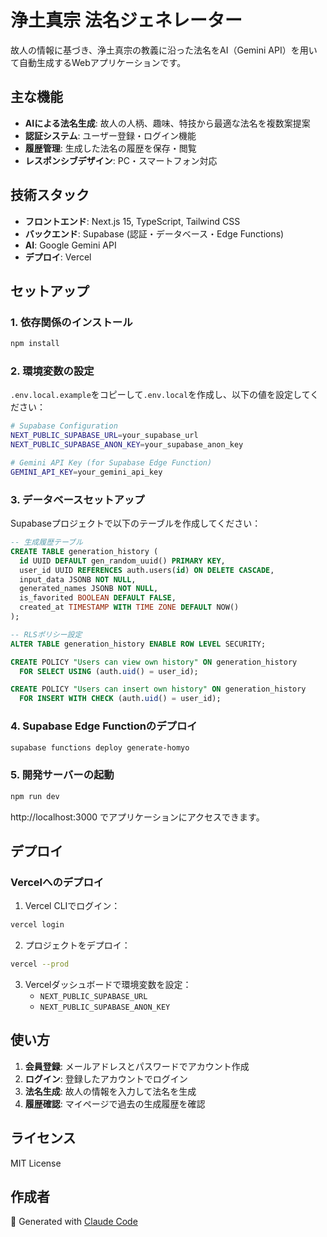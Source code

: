 # 浄土真宗 法名ジェネレーター

故人の情報に基づき、浄土真宗の教義に沿った法名をAI（Gemini API）を用いて自動生成するWebアプリケーションです。

## 主な機能

- **AIによる法名生成**: 故人の人柄、趣味、特技から最適な法名を複数案提案
- **認証システム**: ユーザー登録・ログイン機能
- **履歴管理**: 生成した法名の履歴を保存・閲覧
- **レスポンシブデザイン**: PC・スマートフォン対応

## 技術スタック

- **フロントエンド**: Next.js 15, TypeScript, Tailwind CSS
- **バックエンド**: Supabase (認証・データベース・Edge Functions)
- **AI**: Google Gemini API
- **デプロイ**: Vercel

## セットアップ

### 1. 依存関係のインストール

```bash
npm install
```

### 2. 環境変数の設定

`.env.local.example`をコピーして`.env.local`を作成し、以下の値を設定してください：

```bash
# Supabase Configuration
NEXT_PUBLIC_SUPABASE_URL=your_supabase_url
NEXT_PUBLIC_SUPABASE_ANON_KEY=your_supabase_anon_key

# Gemini API Key (for Supabase Edge Function)
GEMINI_API_KEY=your_gemini_api_key
```

### 3. データベースセットアップ

Supabaseプロジェクトで以下のテーブルを作成してください：

```sql
-- 生成履歴テーブル
CREATE TABLE generation_history (
  id UUID DEFAULT gen_random_uuid() PRIMARY KEY,
  user_id UUID REFERENCES auth.users(id) ON DELETE CASCADE,
  input_data JSONB NOT NULL,
  generated_names JSONB NOT NULL,
  is_favorited BOOLEAN DEFAULT FALSE,
  created_at TIMESTAMP WITH TIME ZONE DEFAULT NOW()
);

-- RLSポリシー設定
ALTER TABLE generation_history ENABLE ROW LEVEL SECURITY;

CREATE POLICY "Users can view own history" ON generation_history
  FOR SELECT USING (auth.uid() = user_id);

CREATE POLICY "Users can insert own history" ON generation_history
  FOR INSERT WITH CHECK (auth.uid() = user_id);
```

### 4. Supabase Edge Functionのデプロイ

```bash
supabase functions deploy generate-homyo
```

### 5. 開発サーバーの起動

```bash
npm run dev
```

http://localhost:3000 でアプリケーションにアクセスできます。

## デプロイ

### Vercelへのデプロイ

1. Vercel CLIでログイン：
```bash
vercel login
```

2. プロジェクトをデプロイ：
```bash
vercel --prod
```

3. Vercelダッシュボードで環境変数を設定：
   - `NEXT_PUBLIC_SUPABASE_URL`
   - `NEXT_PUBLIC_SUPABASE_ANON_KEY`

## 使い方

1. **会員登録**: メールアドレスとパスワードでアカウント作成
2. **ログイン**: 登録したアカウントでログイン
3. **法名生成**: 故人の情報を入力して法名を生成
4. **履歴確認**: マイページで過去の生成履歴を確認

## ライセンス

MIT License

## 作成者

🤖 Generated with [Claude Code](https://claude.ai/code)